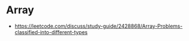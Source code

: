 # Array

- https://leetcode.com/discuss/study-guide/2428868/Array-Problems-classified-into-different-types
